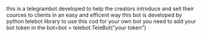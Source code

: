 this is a telegrambot developed to help the creators introduce and sell their cources to clients in an easy and efficent way
this bot is developed by python telebot library
to use this cod for your own bot you need to add your bot token in the bot=bot = telebot.TeleBot("your token")
